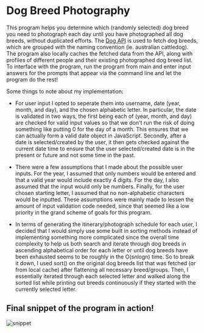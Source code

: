 # Dog Breed Photography

This program helps you determine which (randomly selected) dog breed you need to photograph each day until you have photographed all dog breeds, without duplicated efforts. The [Dog API](https://dog.ceo/dog-api/documentation/) is used to fetch dog breeds, which are grouped with the naming convention <breed> <grouping> (ie. australian cattledog). The program also locally caches the fetched data from the API, along with profiles of different people and their existing photographed dog breed list. To interface with the program, run the program from main and enter input answers for the prompts that appear via the command line and let the program do the rest!

Some things to note about my implementation:

- For user input I opted to seperate them into username, date (year, month, and day), and the chosen alphabetic letter.
  In particular, the date is validated in two ways, the first being each of (year, month, and day) are checked for valid input values so that we don't run the risk of doing something like putting 0 for the day of a month. This ensures that we can actually form a valid date object in JavaScript. Secondly, after a date is selected/created by the user, it then gets checked against the current date time to ensure that the user selected/created date is in the present or future and not some time in the past.

- There were a few assumptions that I made about the possible user inputs. For the year, I assumed that only numbers would be entered and that a valid year would include exactly 4 digits. For the day, I also assumed that the input would only be numbers. Finally, for the user chosen starting letter, I assumed that no non-alphabetic characters would be inputted. These assumptions were mainly made to lessen the amount of input validation code needed, since that seemed like a low priority in the grand scheme of goals for this program.

- In terms of generating the itinerary/photograph schedule for each user, I decided that I would simply use some built in sorting methods instead of implementing something more complicated since the overall time complexity to help us both search and iterate through dog breeds in ascending alphabetical order for each letter or until dog breeds have been exhausted seems to be roughly in the O(s*n*logn) time. So to break it down, I used sort() on the original dog breeds list that was fetched (or from local cache) after flattening all necessary breed/groups. Then, I essentially iterated through each selected letter and walked along the sorted list while printing out breeds continuously if they started with the currently selected letter.

## Final snippet of the program in action!
![snippet](https://github.com/christopher-tse/dog-breed-photography/assets/50059518/eb53e407-edda-4b0b-8507-251046a3098a)


